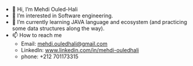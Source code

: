 - 👋 Hi, I’m Mehdi Ouled-Hali
- 👀 I’m interested in Software engineering.
- 🌱 I’m currently learning JAVA language and ecosystem (and  practicing some data structures along the way).
- 📫 How to reach me
  - Email: mehdi.ouledhali@gmail.com
  - LinkedIn: www.linkedin.com/in/mehdi-ouledhali
  - phone: +212 701173315

<!---
MehdiHali/MehdiHali is a ✨ special ✨ repository because its `README.md` (this file) appears on your GitHub profile.
You can click the Preview link to take a look at your changes.
--->
